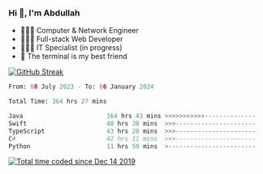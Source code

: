 <h3>Hi 👋, I'm Abdullah</h3>

- 👷🏼‍♂️ Computer & Network Engineer
- 👨🏻‍💻 Full-stack Web Developer
- 👨🏻‍💻 IT Specialist (in progress)
- 🖤 The terminal is my best friend

[![GitHub Streak](https://streak-stats.demolab.com?user=al3bad&theme=transparent&date_format=j%20M%5B%20Y%5D)](https://git.io/streak-stats)

<!--START_SECTION:waka-->

```python
From: 08 July 2023 - To: 06 January 2024

Total Time: 364 hrs 27 mins

Java                       164 hrs 43 mins >>>>>>>>>>>--------------   44.96 %
Swift                      48 hrs 38 mins  >>>----------------------   13.27 %
TypeScript                 43 hrs 28 mins  >>>----------------------   11.87 %
C#                         42 hrs 11 mins  >>>----------------------   11.51 %
Python                     11 hrs 50 mins  >------------------------   03.23 %
```

<!--END_SECTION:waka-->

<p>
  <a href="https://wakatime.com/@ce2a2aac-0d6b-4d65-b864-8a4bcaf12967"><img src="https://wakatime.com/badge/user/ce2a2aac-0d6b-4d65-b864-8a4bcaf12967.svg" alt="Total time coded since Dec 14 2019" /></a>
</p>
